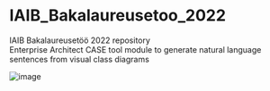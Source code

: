 # IAIB_Bakalaureusetoo_2022
IAIB Bakalaureusetöö 2022 repository <br /> 
Enterprise Architect CASE tool module to generate natural language sentences from visual class diagrams <br /> 

![image](https://github.com/alvalt/IAIB_Bakalaureusetoo_2022/EA/blob/master/Diagramm.png?raw=true) 

